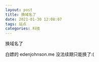 ```yaml
---
layout: post
title: 换域名了
date: 2021-01-30 12:08:07
tags: 站点
categories: 科技
---
```


换域名了

白嫖的 edenjohnson.me 没法续期只能换了:(

<!-- @域名会留给分流页面,有很大可能会搞个IDC -->

<!-- https://blog.edenjohnson.cyou/Rabbit-20210130.txt -->

